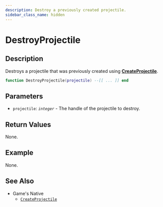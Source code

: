 ```yaml
---
description: Destroy a previously created projectile.
sidebar_class_name: hidden
---
```


# DestroyProjectile

## Description

Destroys a projectile that was previously created using [**CreateProjectile**](https://bully-scripting.vercel.app/docs/game-reference/global-functions/CreateProjectile).

```lua
function DestroyProjectile(projectile) --[[ ... ]] end
```

## Parameters

- `projectile`: _`integer`_ - The handle of the projectile to destroy.

## Return Values

None.

## Example

None.

## See Also

- Game's Native
  - [`CreateProjectile`](https://bully-scripting.vercel.app/docs/game-reference/global-functions/CreateProjectile)